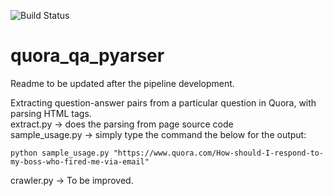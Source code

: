 ![Build Status](https://travis-ci.org/mertaytore/quora_qa_pyarser.svg?branch=master)

# quora_qa_pyarser

Readme to be updated after the pipeline development.

Extracting question-answer pairs from a particular question in Quora, with parsing HTML tags.<br>
extract.py -> does the parsing from page source code<br>
sample_usage.py -> simply type the command the below for the output:
```
python sample_usage.py "https://www.quora.com/How-should-I-respond-to-my-boss-who-fired-me-via-email"
```
crawler.py -> To be improved. <br>
